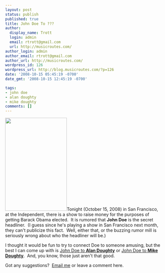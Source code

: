```yaml
---
layout: post
status: publish
published: true
title: John Doe To ???
author:
  display_name: Trott
  login: admin
  email: rtrott@gmail.com
  url: http://musicroutes.com/
author_login: admin
author_email: rtrott@gmail.com
author_url: http://musicroutes.com/
wordpress_id: 126
wordpress_url: http://blog.musicroutes.com/?p=126
date: '2008-10-15 05:45:19 -0700'
date_gmt: '2008-10-15 12:45:19 -0700'

tags:
- john doe
- alan doughty
- mike doughty
comments: []
---
```

<p><a href="http://baracknrollsf.com/"><img class="size-medium wp-image-129 alignright" style="border: 0pt none;" title="Barack 'n' Roll SF" src="http://blog.musicroutes.com/wp-content/uploads/2008/10/a-199x300.jpg" alt="" width="199" height="300" /></a>Tonight (October 15, 2008) in San Francisco, at the Independent, there is a show to raise money for the purposes of getting Barack Obama elected.  It is rumored that <strong>John Doe</strong> is the secret headliner.  (I guess since he's playing a show in San Francisco next month, they can't publicize this fact.  Well, either that, or the buzzing rumor mill is seriously wrong about who the headliner will be.)</p>
<p>I thought it would be fun to try to connect Doe to someone amusing, but the best I can come up with is <a href="http://musicroutes.com/route.php?musicianName=John+Doe&amp;musicianName2=Alan+Doughty&amp;x=0&amp;y=0" target="_blank">John Doe to <strong>Alan Doughty</strong></a> or <a href="http://musicroutes.com/route.php?musicianName=John+Doe&amp;musicianName2=Mike+Doughty&amp;x=0&amp;y=0" target="_blank">John Doe to <strong>Mike Doughty</strong></a>.  And, you know, those just aren't that good.</p>
<p>Got any suggestions?  <a href="http://musicroutes.com/contact.php" target="_blank">Email me</a> or leave a comment here.</p>
